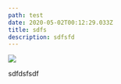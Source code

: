 ```yaml
---
path: test
date: 2020-05-02T00:12:29.033Z
title: sdfs
description: sdfsfd
---
```

![](/assets/430672_sld.jpg)

sdfdsfsdf
